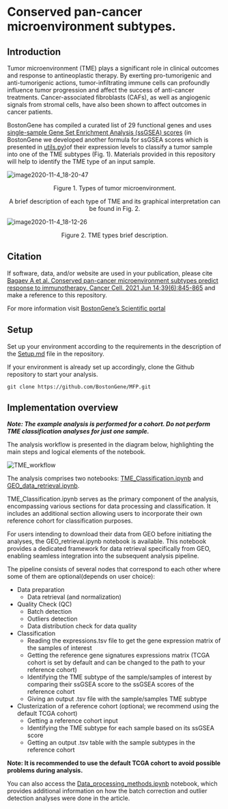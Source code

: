 # Conserved pan-cancer microenvironment subtypes.

## Introduction
Tumor microenvironment (TME) plays a significant role in clinical outcomes and response to antineoplastic therapy. By exerting pro-tumorigenic and anti-tumorigenic actions, tumor-infiltrating immune cells can profoundly influence tumor progression and affect the success of anti-cancer treatments. Cancer-associated fibroblasts (CAFs), as well as angiogenic signals from stromal cells, have also been shown to affect outcomes in cancer patients. 


BostonGene has compiled a curated list of 29 functional genes and uses [single-sample Gene Set Enrichment Analysis (ssGSEA) scores](https://www.ncbi.nlm.nih.gov/pmc/articles/PMC2783335/) (in BostonGene we developed another formula for ssGSEA scores which is presented in [utils.py](portraits/utils))of their expression levels to classify a tumor sample into one of the TME subtypes (Fig. 1). Materials provided in this repository will help to identify the TME type of an input sample.

![image2020-11-4_18-20-47](https://user-images.githubusercontent.com/127855909/228009303-964b1147-0f42-4361-819b-bc22be9ccd97.png)

<p align="center">Figure 1. Types of tumor microenvironment.</p>

<p align="center">A brief description of each type of TME and its graphical interpretation can be found in Fig. 2.</p>

![image2020-11-4_18-12-26](https://user-images.githubusercontent.com/127855909/228009221-3fe09cc9-a30a-4d3f-aa4b-3641c6278f7e.png)

<p align="center">Figure 2. TME types brief description.</p>

## Citation
If software, data, and/or website are used in your publication, please cite [Bagaev A et al. Conserved pan-cancer microenvironment subtypes predict response to immunotherapy. Cancer Cell. 2021 Jun 14;39(6):845-865](https://www.cell.com/cancer-cell/fulltext/S1535-6108(21)00222-1#articleInformation) and make a reference to this repository.


For more information visit [BostonGene’s Scientific portal](https://science.bostongene.com/tumor-portrait/)


## Setup
Set up your environment according to the requirements in the description of the [Setup.md](Setup.md) file in the repository.


If your environment is already set up accordingly, clone the Github repository to start your analysis.



    git clone https://github.com/BostonGene/MFP.git


## Implementation overview
***Note: The example analysis is performed for a cohort. Do not perform TME classification analyses for just one sample.***


The analysis workflow is presented in the diagram below, highlighting the main steps and logical elements of the notebook.

![TME_workflow](https://github.com/BostonGene/MFP/assets/127855909/32a0c5ab-55fc-4670-a522-148899364327)

The analysis comprises two notebooks: [TME_Classification.ipynb](TME_Classification.ipynb) and [GEO_data_retrieval.ipynb](GEO_data_retrieval.ipynb).

TME_Classification.ipynb serves as the primary component of the analysis, encompassing various sections for data processing and classification. It includes an additional section allowing users to incorporate their own reference cohort for classification purposes.

For users intending to download their data from GEO before initiating the analyses, the GEO_retrieval.ipynb notebook is available. This notebook provides a dedicated framework for data retrieval specifically from GEO, enabling seamless integration into the subsequent analysis pipeline.


The pipeline consists of several nodes that correspond to each other where some of them are optional(depends on user choice):

* Data preparation
  * Data retrieval (and normalization) 
* Quality Check (QC)
  * Batch detection
  * Outliers detection
  * Data distribution check for data quality
* Classification
  * Reading the expressions.tsv file to get the gene expression matrix of the samples of interest
  * Getting the reference gene signatures expressions matrix (TCGA cohort is set by default and can be changed to the path to your reference cohort)
  * Identifying the TME subtype of the sample/samples of interest by comparing their ssGSEA score to the ssGSEA scores of the reference cohort
  * Giving an output .tsv file with the sample/samples TME subtype
* Clusterization of a reference cohort (optional; we recommend using the default TCGA cohort)
  * Getting a reference cohort input
  * Identifying the TME subtype for each sample based on its ssGSEA score
  * Getting an output .tsv table with the sample subtypes in the reference cohort

**Note: It is recommended to use the default TCGA cohort to avoid possible problems during analysis.**


You can also access the [Data_processing_methods.ipynb](Data_processing_methods.ipynb) notebook, which provides additional information on how the batch correction and outlier detection analyses were done in the article.
